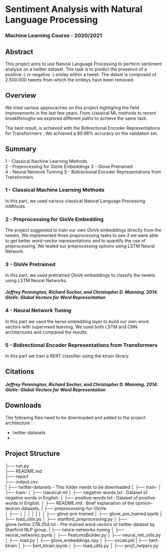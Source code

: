 # Sentiment Analysis with Natural Language Processing 

### Machine Learning Course - 2020/2021 

## Abstract 

This project aims to use Natural Language Processing to perform sentiment analysis on a twitter dataset. The task is to predict the presence of a positive :) or negative :( smiley within a tweet. The datset is composed of 2.500.000 tweets from which the smileys have been removed. 

## Overview 

We tried various approcaches on this project highligting the field improvements in the last few years. From classical ML methods to recent breakthroughs we explored different paths to achieve the same task. 
 
The best result, is achieved with the Bidirectional Encoder Representations for Transforrmers :
We achieved a 89.98% accuracy on the validation set.

## Summary 

1 - Classical Nachine Learning Methods  
2 - Preprocessing for GloVe Embeddings
3 - Glove Pretrained  
4 - Neural Network Tunning 
5 - Bidirectional Encoder Representations from Transformers 


### 1 - Classical Machine Learning Methods 

In this part, we used various classical Natural Language Processing mMthods. 

### 2 - Preprocessing for GloVe Embedding 

The project suggested to train our own GloVe embeddings directly from the tweets. We implemented three preprocessing tasks to see if we were able to get better word-vector representations and to quantify the use of preprocessing. We tested our preprocessing options using LSTM Neural Network. 

### 3 - GloVe Pretrained 

In this part, we used pretrained GloVe embeddings to classify the tweets using LSTM Neural Networks. 

##### Jeffrey Pennington, Richard Socher, and Christopher D. Manning. 2014. GloVe: Global Vectors for Word Representation

### 4 - Neural Network Tuning 

In this part we used the keras embedding layer to build our own word vectors with supervised learning. We used both LSTM and CNN architectures and compared the results. 



### 5 - Bidirectional Encoder Representations from Transformers 

In this part we train a BERT classifier using the ktrain library. 

## Citations 

##### Jeffrey Pennington, Richard Socher, and Christopher D. Manning. 2014. GloVe: Global Vectors for Word Representation
#####
#####
#####
#####


## Downloads 

The following files need to be downloaded and added to the project architecture : 
- twitter-datasets 
- 


## Project Structure 

├── run.py                        
├── README.md   
├── report  
├── output.csv                     
|
├── twitter-datasets               - This folder needs to be downloaded 
│   ├── train- 
│   ├── train- 
│
├── classical-ml
│   ├── negative-words.txt         : Dataset of negative words in English.
│   ├── positive-words.txt         : Dataset of positive words in English.
│   ├── README.md                  : Brief explanation of the opinion-lexicon datasets.
|
├── preprocessing-for-GloVe        
│   ├── 
│   │
│   │
|   │
│
├── glove-pre-trained
│   ├── glove_pre_trained.ipynb
│   ├── load_utils.py
│   ├── stanford_preprocessing.py 
│   ├── glove.twitter.27B.25d.txt     - Pre-trained word vectors of twitter dataset by Stanford NLP group.
|
├── neura-networks-tuning
│   ├── neural_networks.ipynb
│   ├── FeaturesBuilder.py
│   ├── neural_net_utils.py
│   ├── load.py
│   ├── glove_embeddings.npy
│   ├── vocab.pkl
|
├── bert-ktrain
│   ├── bert_ktrain.ipynb
│   ├── load_utils.py
│   ├── proj1_helpers.py


